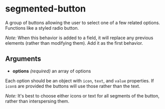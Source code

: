 # segmented-button

A group of buttons allowing the user to select one of a few related options. Functions like a styled radio button.

_Note:_ When this behavior is added to a field, it will replace any previous elements (rather than modifying them). Add it as the first behavior.

## Arguments

* **options** _(required)_ an array of options

Each option should be an object with `icon`, `text`, and `value` properties. If `icon`s are provided the buttons will use those rather than the text.

_Note:_ It's best to choose either icons or text for all segments of the button, rather than interspersing them.
